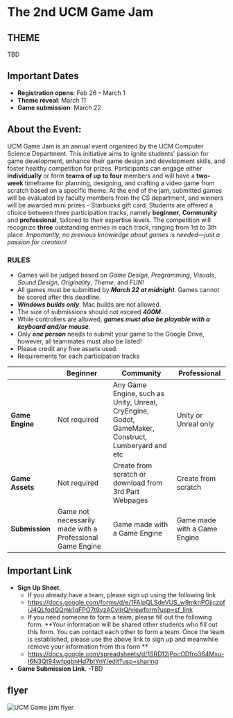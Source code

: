 # The 2nd UCM Game Jam
## THEME
TBD
## Important Dates
+ **Registration opens**: Feb 26 – March 1
+ **Theme reveal**: March 11
+ **Game submission**: March 22
## About the Event:
UCM Game Jam is an annual event organized by the UCM Computer Science Department. This initiative aims to ignite students' passion for game development, enhance their game design and development skills, and foster healthy competition for prizes. Participants can engage either **individually** or form **teams of up to four** members and will have a **two-week** timeframe for planning, designing, and crafting a video game from scratch based on a specific theme. At the end of the jam, submitted games will be evaluated by faculty members from the CS department, and winners will be awarded mini prizes - Starbucks gift card. Students are offered a choice between three participation tracks, namely **beginner**, **Community** and **professional**, tailored to their expertise levels. The competition will recognize **three** outstanding entries in each track, ranging from 1st to 3th place. *Importantly, no previous knowledge about games is needed—just a passion for creation!*
### RULES
+ Games will be judged based on *Game Design*, *Programming*, *Visuals*, *Sound Design*, *Originality*, *Theme*, and *FUN*!
+ All games must be submitted by ***March 22 at midnight***. Games cannot be scored after this deadline.
+ ***Windows builds only***. Mac builds are not allowed. 
+ The size of submissions should not exceed ***400M***.
+ While controllers are allowed, ***games must also be playable with a keyboard and/or mouse***.
+ Only ***one person*** needs to submit your game to the Google Drive, however, all teammates must also be listed!
+ Please credit any free assets used.
+ Requirements for each participation tracks

|               | Beginner      | Community | Professional |
| ------------- | ------------- |-----------|-------------|
|**Game Engine**| Not required  |Any Game Engine, such as Unity, Unreal, CryEngine, Godot, GameMaker, Construct, Lumberyard and etc|Unity or Unreal only|
|**Game Assets**| Not required  |Create from scratch or download from 3rd Part Webpages|Create from scratch|
|**Submission** | Game not necessarily made with a Professional Game Engine |	Game made with a Game Engine|	Game made with a Game Engine|

## Important Link
+ **Sign Up Sheet**.
  - If you already have a team, please sign up using the following link
  - https://docs.google.com/forms/d/e/1FAIpQLSdeVUS_w9mknPOjjczpfiJ4QLfodQQmk1qFPO7t9yzACvIlrQ/viewform?usp=sf_link
  - If you need someone to form a team, please fill out the following form. **Your information will be shared other students who fill out this form. You can contact each other to form a team. Once the team is established, please use the above link to sign up and meanwhile remove your information from this form **
  - https://docs.google.com/spreadsheets/d/1SRD12jPocODfro364Mxu-I6N3Qt94wfpqbnHd7btYnY/edit?usp=sharing
+ **Game Submission Link**.
    -TBD
## flyer
![UCM Game jam flyer](https://github.com/linruizhangucm/2ndUCMGameJam/assets/159723474/fc2de621-b5ac-4e98-a56e-91c1dc5c76c2)
